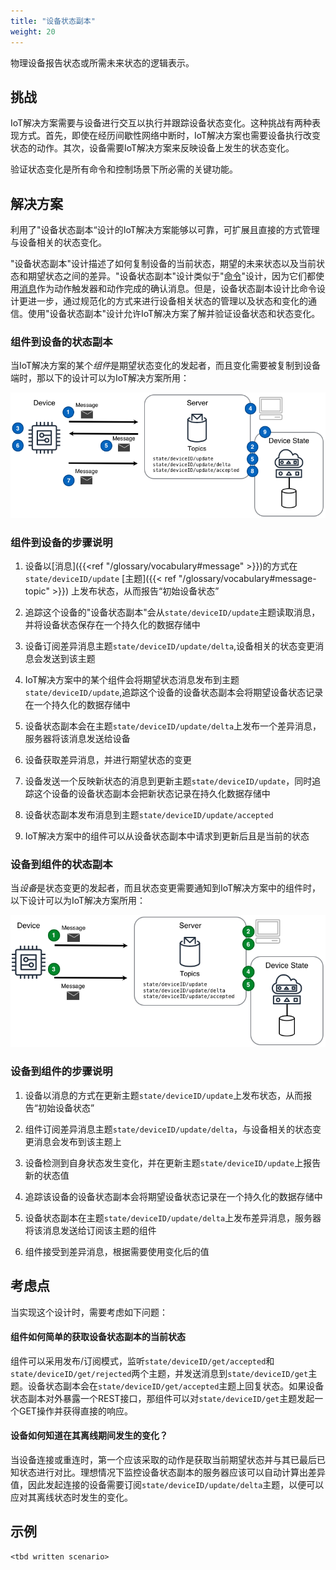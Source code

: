 ```yaml
---
title: "设备状态副本"
weight: 20
---
```


<!-- {{< synopsis-state-replica >}} -->
物理设备报告状态或所需未来状态的逻辑表示。
<!--more-->

## 挑战

IoT解决方案需要与设备进行交互以执行并跟踪设备状态变化。这种挑战有两种表现方式。首先，即使在经历间歇性网络中断时，IoT解决方案也需要设备执行改变状态的动作。其次，设备需要IoT解决方案来反映设备上发生的状态变化。

验证状态变化是所有命令和控制场景下所必需的关键功能。

## 解决方案
利用了"设备状态副本“设计的IoT解决方案能够以可靠，可扩展且直接的方式管理与设备相关的状态变化。

"设备状态副本"设计描述了如何复制设备的当前状态，期望的未来状态以及当前状态和期望状态之间的差异。"设备状态副本"设计类似于"[命令]({{<ref"/designs/command">}})"设计，因为它们都使用[消息]({{<ref"/glossary/vocabulary#message">}})作为动作触发器和动作完成的确认消息。但是，设备状态副本设计比命令设计更进一步，通过规范化的方式来进行设备相关状态的管理以及状态和变化的通信。使用"设备状态副本"设计允许IoT解决方案了解并验证设备状态和状态变化。

### 组件到设备的状态副本

当IoT解决方案的某个*组件*是期望状态变化的发起者，而且变化需要被复制到设备端时，那以下的设计可以为IoT解决方案所用：


![Component-to-device State Replica](c2d-state.png)

### 组件到设备的步骤说明

1. 设备以[消息]({{<ref "/glossary/vocabulary#message" >}})的方式在`state/deviceID/update` [主题]({{< ref "/glossary/vocabulary#message-topic" >}}) 上发布状态，从而报告“初始设备状态”

2. 追踪这个设备的"设备状态副本"会从`state/deviceID/update`主题读取消息，并将设备状态保存在一个持久化的数据存储中

3. 设备订阅差异消息主题`state/deviceID/update/delta`,设备相关的状态变更消息会发送到该主题

4. IoT解决方案中的某个组件会将期望状态消息发布到主题`state/deviceID/update`,追踪这个设备的设备状态副本会将期望设备状态记录在一个持久化的数据存储中

5. 设备状态副本会在主题`state/deviceID/update/delta`上发布一个差异消息，服务器将该消息发送给设备

6. 设备获取差异消息，并进行期望状态的变更

7. 设备发送一个反映新状态的消息到更新主题`state/deviceID/update`，同时追踪这个设备的设备状态副本会把新状态记录在持久化数据存储中

8. 设备状态副本发布消息到主题`state/deviceID/update/accepted`

9. IoT解决方案中的组件可以从设备状态副本中请求到更新后且是当前的状态



### 设备到组件的状态副本

当*设备*是状态变更的发起者，而且状态变更需要通知到IoT解决方案中的组件时，以下设计可以为IoT解决方案所用：

![Device-to-component State Replica](d2c-state.png)

### 设备到组件的步骤说明

1. 设备以消息的方式在更新主题`state/deviceID/update`上发布状态，从而报告“初始设备状态”

2. 组件订阅差异消息主题`state/deviceID/update/delta`，与设备相关的状态变更消息会发布到该主题上

3. 设备检测到自身状态发生变化，并在更新主题`state/deviceID/update`上报告新的状态值

4. 追踪该设备的设备状态副本会将期望设备状态记录在一个持久化的数据存储中

5. 设备状态副本在主题`state/deviceID/update/delta`上发布差异消息，服务器将该消息发送给订阅该主题的组件

6. 组件接受到差异消息，根据需要使用变化后的值

## 考虑点
当实现这个设计时，需要考虑如下问题：

#### 组件如何简单的获取设备状态副本的当前状态
组件可以采用发布/订阅模式，监听`state/deviceID/get/accepted`和`state/deviceID/get/rejected`两个主题，并发送消息到`state/deviceID/get`主题。设备状态副本会在`state/deviceID/get/accepted`主题上回复状态。如果设备状态副本对外暴露一个REST接口，那组件可以对`state/deviceID/get`主题发起一个GET操作并获得直接的响应。

#### 设备如何知道在其离线期间发生的变化？

当设备连接或重连时，第一个应该采取的动作是获取当前期望状态并与其已最后已知状态进行对比。理想情况下监控设备状态副本的服务器应该可以自动计算出差异值，因此发起连接的设备需要订阅`state/deviceID/update/delta`主题，以便可以应对其离线状态时发生的变化。

## 示例
    <tbd written scenario>
